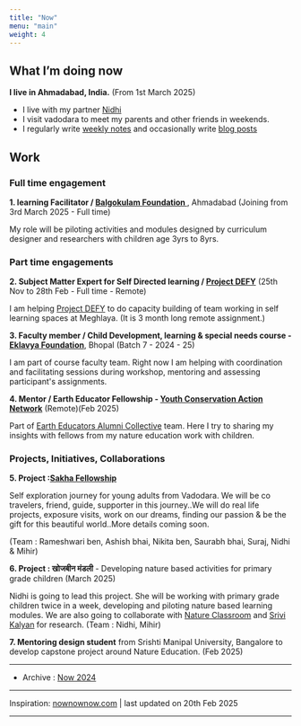 ```yaml
---
title: "Now"
menu: "main"
weight:	4
---
```


## What I’m doing now


**I live in Ahmadabad, India.** (From 1st March 2025)

- I live with my partner [Nidhi](https://www.instagram.com/nidhi_pal16/)
- I visit vadodara to meet my parents and other friends in weekends.
- I regularly write [weekly notes](/tags/weekly-notes) and occasionally write [blog posts](/tags/public/)

## Work

### Full time engagement

**1. learning Facilitator / [Balgokulam Foundation ](https://www.linkedin.com/company/bright-balgokulam/posts/?feedView=all)**, Ahmadabad (Joining from 3rd March 2025 - Full time)

My role will be piloting activities and modules designed by curriculum designer and researchers with children age 3yrs to 8yrs. 


### Part time engagements

 **2. Subject Matter Expert for Self Directed learning / [Project DEFY](https://projectdefy.org/)** (25th Nov to 28th Feb - Full time - Remote)

I am helping [Project DEFY](https://projectdefy.org/) to do capacity building of team working in self learning spaces at Meghlaya.  (It is 3 month long remote assignment.)


**3. Faculty member / Child Development, learning & special needs course - [Eklavya Foundation](https://eklavya.in/)**, Bhopal (Batch 7 - 2024 - 25)

I am part of course faculty team. Right now I am helping with coordination and facilitating sessions during workshop, mentoring and assessing participant's assignments.

**4. Mentor / Earth Educator Fellowship - [Youth Conservation Action Network](https://www.youcan.in/)** (Remote)(Feb 2025)

Part of [Earth Educators Alumni Collective](https://www.instagram.com/p/DEruuhuSGFP/?img_index=1) team. Here I try to sharing my insights with fellows from my nature education work with children.

### Projects, Initiatives, Collaborations

**5. Project :[Sakha Fellowship](https://www.canva.com/design/DAGbxEvFORE/JYo6NJ50K7jLHkb89ekJ1A/view?utm_content=DAGbxEvFORE&utm_campaign=designshare&utm_medium=link2&utm_source=uniquelinks&utlId=h1d966e9cd3)**

Self exploration journey for young adults from Vadodara. We will be co travelers, friend, guide, supporter in this journey..We will do real life projects, exposure visits, work on our dreams, finding our passion & be the gift for this beautiful world..More details coming soon.

(Team : Rameshwari ben, Ashish bhai, Nikita ben, Saurabh bhai, Suraj, Nidhi & Mihir)


**6. Project : खोजबीन मंडली** - Developing nature based activities for primary grade children (March 2025)

Nidhi is going to lead this project. She will be working with primary grade children twice in a week, developing and piloting nature based learning modules. We are also going to collaborate with [Nature Classroom](https://www.natureclassrooms.org/) and [Srivi Kalyan](https://www.sriviliveshere.com/) for research. (Team : Nidhi, Mihir)

**7. Mentoring design student** from Srishti Manipal University, Bangalore to develop capstone project around Nature Education. (Feb 2025)

----

- Archive : [Now 2024](/archive/now-2024/)

------

Inspiration: [nownownow.com](nownownow.com) | last updated on 20th Feb 2025

---------------

